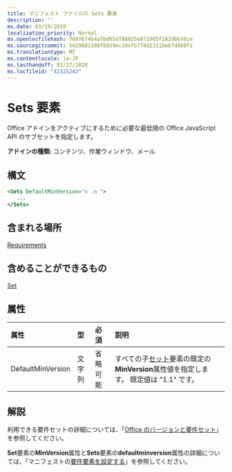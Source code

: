 ```yaml
---
title: マニフェスト ファイルの Sets 要素
description: ''
ms.date: 03/19/2019
localization_priority: Normal
ms.openlocfilehash: 768f674b4afbd65df88825e871005f182d06f6ce
ms.sourcegitcommit: 5d29801180f6939ec10efb778d2311be67d8b9f1
ms.translationtype: MT
ms.contentlocale: ja-JP
ms.lasthandoff: 02/27/2020
ms.locfileid: "42325242"
---
```

# <a name="sets-element"></a>Sets 要素

Office アドインをアクティブにするために必要な最低限の Office JavaScript API のサブセットを指定します。

**アドインの種類:** コンテンツ、作業ウィンドウ、メール

## <a name="syntax"></a>構文

```XML
<Sets DefaultMinVersion="n .n ">
   ...
</Sets>
```

## <a name="contained-in"></a>含まれる場所

[Requirements](requirements.md)

## <a name="can-contain"></a>含めることができるもの

[Set](set.md)

## <a name="attributes"></a>属性

|**属性**|**型**|**必須**|**説明**|
|:-----|:-----|:-----|:-----|
|DefaultMinVersion|文字列|省略可能|すべての子[セット](set.md)要素の既定の**MinVersion**属性値を指定します。 既定値は "1.1" です。|

## <a name="remarks"></a>解説

利用できる要件セットの詳細については、「[Office のバージョンと要件セット](/office/dev/add-ins/develop/office-versions-and-requirement-sets)」を参照してください。

**Set**要素の**MinVersion**属性と**Sets**要素の**defaultminversion**属性の詳細については、「マニフェストの[要件要素を設定する](/office/dev/add-ins/develop/specify-office-hosts-and-api-requirements#set-the-requirements-element-in-the-manifest)」を参照してください。

